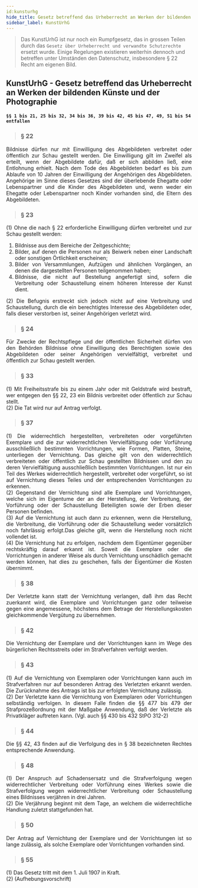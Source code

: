 ```yaml
---
id:kunsturhg
hide_title: Gesetz betreffend das Urheberrecht an Werken der bildenden Künste und der Photographie
sidebar_label: KunstUrhG
---
```

<div class="dsa" id="ds-oben"></div>

> Das KunstUrhG ist nur noch ein Rumpfgesetz, das in grossen Teilen durch das `Gesetz über Urheberrecht und verwandte Schutzrechte` ersetzt wurde. Einige Regelungen existieren weiterhin dennoch und betreffen unter Umständen den Datenschutz, insbesondere § 22 Recht am eigenen Bild. 

## KunstUrhG - Gesetz betreffend das Urheberrecht an Werken der bildenden Künste und der Photographie

<div hidden>
## [>>Link zum Original>>](https://www.gesetze-im-internet.de/kunsturhg/BJNR000070907.html)	
</div>

#### `§§ 1 bis 21, 25 bis 32, 34 bis 36, 39 bis 42, 45 bis 47, 49, 51 bis 54 entfallen `

<div style="text-align: justify"> 

> ### § 22 
Bildnisse dürfen nur mit Einwilligung des Abgebildeten verbreitet oder öffentlich zur Schau gestellt werden. Die Einwilligung gilt im Zweifel als erteilt, wenn der Abgebildete dafür, daß er sich abbilden ließ, eine Entlohnung erhielt. Nach dem Tode des Abgebildeten bedarf es bis zum Ablaufe von 10 Jahren der Einwilligung der Angehörigen des Abgebildeten. Angehörige im Sinne dieses Gesetzes sind der überlebende Ehegatte oder Lebenspartner und die Kinder des Abgebildeten und, wenn weder ein Ehegatte oder Lebenspartner noch Kinder vorhanden sind, die Eltern des Abgebildeten.

> ### § 23 
(1) Ohne die nach § 22 erforderliche Einwilligung dürfen verbreitet und zur Schau gestellt werden:  
1. Bildnisse aus dem Bereiche der Zeitgeschichte;  
2. Bilder, auf denen die Personen nur als Beiwerk neben einer Landschaft oder sonstigen Örtlichkeit erscheinen;  
3. Bilder von Versammlungen, Aufzügen und ähnlichen Vorgängen, an denen die dargestellten Personen teilgenommen haben;  
4. Bildnisse, die nicht auf Bestellung angefertigt sind, sofern die Verbreitung oder Schaustellung einem höheren Interesse der Kunst dient.  
 
(2) Die Befugnis erstreckt sich jedoch nicht auf eine Verbreitung und Schaustellung, durch die ein berechtigtes Interesse des Abgebildeten oder, falls dieser verstorben ist, seiner Angehörigen verletzt wird.

> ### § 24 
Für Zwecke der Rechtspflege und der öffentlichen Sicherheit dürfen von den Behörden Bildnisse ohne Einwilligung des Berechtigten sowie des Abgebildeten oder seiner Angehörigen vervielfältigt, verbreitet und öffentlich zur Schau gestellt werden.

> ### § 33 
(1) Mit Freiheitsstrafe bis zu einem Jahr oder mit Geldstrafe wird bestraft, wer entgegen den §§ 22, 23 ein Bildnis verbreitet oder öffentlich zur Schau stellt.  
(2) Die Tat wird nur auf Antrag verfolgt.

> ### § 37 
(1) Die widerrechtlich hergestellten, verbreiteten oder vorgeführten Exemplare und die zur widerrechtlichen Vervielfältigung oder Vorführung ausschließlich bestimmten Vorrichtungen, wie Formen, Platten, Steine, unterliegen der Vernichtung. Das gleiche gilt von den widerrechtlich verbreiteten oder öffentlich zur Schau gestellten Bildnissen und den zu deren Vervielfältigung ausschließlich bestimmten Vorrichtungen. Ist nur ein Teil des Werkes widerrechtlich hergestellt, verbreitet oder vorgeführt, so ist auf Vernichtung dieses Teiles und der entsprechenden Vorrichtungen zu erkennen.  
(2) Gegenstand der Vernichtung sind alle Exemplare und Vorrichtungen, welche sich im Eigentume der an der Herstellung, der Verbreitung, der Vorführung oder der Schaustellung Beteiligten sowie der Erben dieser Personen befinden.  
(3) Auf die Vernichtung ist auch dann zu erkennen, wenn die Herstellung, die Verbreitung, die Vorführung oder die Schaustellung weder vorsätzlich noch fahrlässig erfolgt.Das gleiche gilt, wenn die Herstellung noch nicht vollendet ist.  
(4) Die Vernichtung hat zu erfolgen, nachdem dem Eigentümer gegenüber rechtskräftig darauf erkannt ist. Soweit die Exemplare oder die Vorrichtungen in anderer Weise als durch Vernichtung unschädlich gemacht werden können, hat dies zu geschehen, falls der Eigentümer die Kosten übernimmt.

> ### § 38 
Der Verletzte kann statt der Vernichtung verlangen, daß ihm das Recht zuerkannt wird, die Exemplare und Vorrichtungen ganz oder teilweise gegen eine angemessene, höchstens dem Betrage der Herstellungskosten gleichkommende Vergütung zu übernehmen.

> ### § 42 
Die Vernichtung der Exemplare und der Vorrichtungen kann im Wege des bürgerlichen Rechtsstreits oder im Strafverfahren verfolgt werden.

> ### § 43 
(1) Auf die Vernichtung von Exemplaren oder Vorrichtungen kann auch im Strafverfahren nur auf besonderen Antrag des Verletzten erkannt werden. Die Zurücknahme des Antrags ist bis zur erfolgten Vernichtung zulässig.  
(2) Der Verletzte kann die Vernichtung von Exemplaren oder Vorrichtungen selbständig verfolgen. In diesem Falle finden die §§ 477 bis 479 der Strafprozeßordnung mit der Maßgabe Anwendung, daß der Verletzte als Privatkläger auftreten kann. (Vgl. auch §§ 430 bis 432 StPO 312-2)

> ### § 44 
Die §§ 42, 43 finden auf die Verfolgung des in § 38 bezeichneten Rechtes entsprechende Anwendung.

> ### § 48 
(1) Der Anspruch auf Schadensersatz und die Strafverfolgung wegen widerrechtlicher Verbreitung oder Vorführung eines Werkes sowie die Strafverfolgung wegen widerrechtlicher Verbreitung oder Schaustellung eines Bildnisses verjähren in drei Jahren.  
(2) Die Verjährung beginnt mit dem Tage, an welchem die widerrechtliche Handlung zuletzt stattgefunden hat.

> ### § 50 
Der Antrag auf Vernichtung der Exemplare und der Vorrichtungen ist so lange zulässig, als solche Exemplare oder Vorrichtungen vorhanden sind.

> ### § 55 
(1) Das Gesetz tritt mit dem 1. Juli 1907 in Kraft.  
(2) (Aufhebungsvorschrift)
</div>